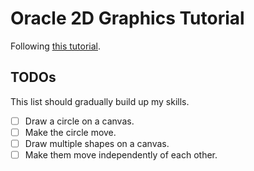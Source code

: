 # Oracle 2D Graphics Tutorial

Following [this tutorial](https://docs.oracle.com/javase/tutorial/2d/).

## TODOs

This list should gradually build up my skills.

- [ ] Draw a circle on a canvas.
- [ ] Make the circle move.
- [ ] Draw multiple shapes on a canvas.
- [ ] Make them move independently of each other.
